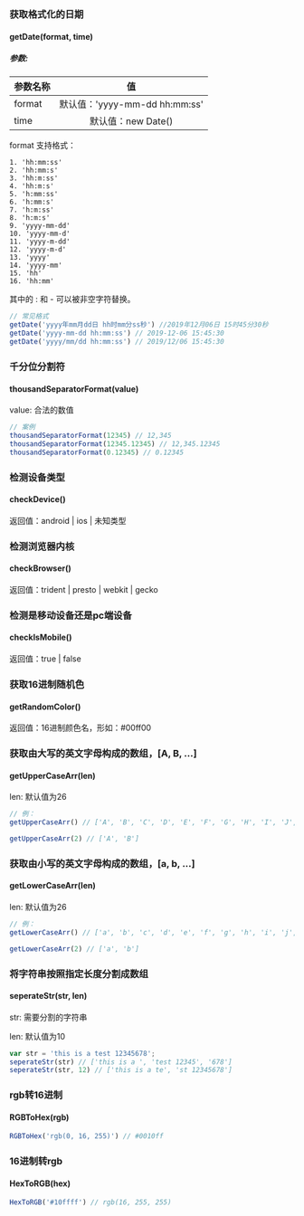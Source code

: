 ### 获取格式化的日期

#### getDate(format, time)

##### 参数: 

| 参数名称   |      值    |
|----------|:-------------:|
| format   |默认值：'yyyy-mm-dd hh:mm:ss'|
| time     |默认值：new Date()|

format 支持格式：

```
1. 'hh:mm:ss'
2. 'hh:mm:s'
3. 'hh:m:ss'
4. 'hh:m:s'
5. 'h:mm:ss'
6. 'h:mm:s'
7. 'h:m:ss'
8. 'h:m:s'
9. 'yyyy-mm-dd'
10. 'yyyy-mm-d'
11. 'yyyy-m-dd'
12. 'yyyy-m-d'
13. 'yyyy'
14. 'yyyy-mm'
15. 'hh'
16. 'hh:mm'
```

其中的 : 和 - 可以被非空字符替换。

```js
// 常见格式
getDate('yyyy年mm月dd日 hh时mm分ss秒') //2019年12月06日 15时45分30秒
getDate('yyyy-mm-dd hh:mm:ss') // 2019-12-06 15:45:30
getDate('yyyy/mm/dd hh:mm:ss') // 2019/12/06 15:45:30
```

### 千分位分割符

#### thousandSeparatorFormat(value)

value: 合法的数值

```js
// 案例
thousandSeparatorFormat(12345) // 12,345
thousandSeparatorFormat(12345.12345) // 12,345.12345
thousandSeparatorFormat(0.12345) // 0.12345
```

### 检测设备类型

#### checkDevice()

返回值：android | ios | 未知类型

### 检测浏览器内核

#### checkBrowser()

返回值：trident | presto | webkit | gecko

### 检测是移动设备还是pc端设备

#### checkIsMobile()

返回值：true | false

### 获取16进制随机色

#### getRandomColor()

返回值：16进制颜色名，形如：#00ff00

### 获取由大写的英文字母构成的数组，[A, B, ...]

#### getUpperCaseArr(len)

len: 默认值为26

```js
// 例：
getUpperCaseArr() // ['A', 'B', 'C', 'D', 'E', 'F', 'G', 'H', 'I', 'J', 'K', 'L', 'M', 'N', 'O', 'P', 'Q', 'R', 'S', 'T', 'U', 'V', 'W', 'X', 'Y', 'Z']

getUpperCaseArr(2) // ['A', 'B']
```

### 获取由小写的英文字母构成的数组，[a, b, ...]

#### getLowerCaseArr(len)

len: 默认值为26

```js
// 例：
getLowerCaseArr() // ['a', 'b', 'c', 'd', 'e', 'f', 'g', 'h', 'i', 'j', 'k', 'l', 'm', 'n', 'o', 'p', 'q', 'r', 's', 't', 'u', 'v', 'w', 'x', 'y', 'z']

getLowerCaseArr(2) // ['a', 'b']
```

### 将字符串按照指定长度分割成数组

#### seperateStr(str, len)

str: 需要分割的字符串

len: 默认值为10

```js
var str = 'this is a test 12345678';
seperateStr(str) // ['this is a ', 'test 12345', '678']
seperateStr(str, 12) // ['this is a te', 'st 12345678']
```

### rgb转16进制

#### RGBToHex(rgb)

```js
RGBToHex('rgb(0, 16, 255)') // #0010ff
```

### 16进制转rgb

#### HexToRGB(hex)

```js
HexToRGB('#10ffff') // rgb(16, 255, 255)
```
